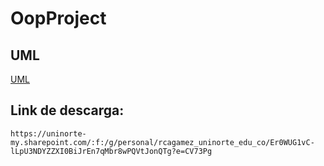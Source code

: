 # OopProject
## UML
[UML](https://github.com/CristhianAC/OopProject/blob/master/Uml.png)
## Link de descarga:
```
https://uninorte-my.sharepoint.com/:f:/g/personal/rcagamez_uninorte_edu_co/Er0WUG1vC-lLpU3NDYZZXI0BiJrEn7qMbr8wPQVtJonQTg?e=CV73Pg
```
